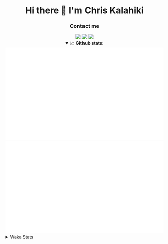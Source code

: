 <div align="center">
 <h1>Hi there 👋 I'm Chris Kalahiki</h1>
 <h3>Contact me</h3>
 <a href="mailto:chris.kalahiki@gmail.com"><img src="https://img.shields.io/badge/gmail-%23D14836.svg?&style=for-the-badge&logo=gmail&logoColor=white"/></a>
 <a href="https://twitter.com/ChrisKalahiki"><img src="https://img.shields.io/badge/twitter-%231DA1F2.svg?&style=for-the-badge&logo=twitter&logoColor=white"/></a>
 <a href="https://www.linkedin.com/in/ChrisKalahiki"><img src="https://img.shields.io/badge/linkedin-%230077B5.svg?&style=for-the-badge&logo=linkedin&logoColor=white"/></a>
<details open>
  <summary>📈 <b>Github stats:</b></summary>
  <img src="https://github.com/ChrisKalahiki/github-stats/blob/master/generated/overview.svg"/>
  <img src="https://github.com/ChrisKalahiki/github-stats/blob/master/generated/languages.svg"/>
</details>
</div>

<details>
  <summary>Waka Stats</summary>
<!--START_SECTION:waka-->
![Code Time](http://img.shields.io/badge/Code%20Time-0%20secs-blue)

**🐱 My GitHub Data** 

> 🏆 233 Contributions in the Year 2022
 > 
> 📦 6.2 MB Used in GitHub's Storage 
 > 
> 💼 Opted to Hire
 > 
> 📜 33 Public Repositories 
 > 
> 🔑 23 Private Repositories  
 > 
**I'm an Early 🐤** 

```text
🌞 Morning    77 commits     ████░░░░░░░░░░░░░░░░░░░░░   16.08% 
🌆 Daytime    191 commits    ██████████░░░░░░░░░░░░░░░   39.87% 
🌃 Evening    153 commits    ████████░░░░░░░░░░░░░░░░░   31.94% 
🌙 Night      58 commits     ███░░░░░░░░░░░░░░░░░░░░░░   12.11%

```
📅 **I'm Most Productive on Wednesday** 

```text
Monday       75 commits     ████░░░░░░░░░░░░░░░░░░░░░   15.66% 
Tuesday      44 commits     ██░░░░░░░░░░░░░░░░░░░░░░░   9.19% 
Wednesday    112 commits    █████░░░░░░░░░░░░░░░░░░░░   23.38% 
Thursday     81 commits     ████░░░░░░░░░░░░░░░░░░░░░   16.91% 
Friday       70 commits     ███░░░░░░░░░░░░░░░░░░░░░░   14.61% 
Saturday     25 commits     █░░░░░░░░░░░░░░░░░░░░░░░░   5.22% 
Sunday       72 commits     ███░░░░░░░░░░░░░░░░░░░░░░   15.03%

```


📊 **This Week I Spent My Time On** 

```text
⌚︎ Time Zone: America/New_York

💬 Programming Languages: 
Python                   39 mins             ██████████████████░░░░░░░   74.06% 
Markdown                 13 mins             ██████░░░░░░░░░░░░░░░░░░░   25.94%

🔥 Editors: 
VS Code                  53 mins             █████████████████████████   100.0%

🐱‍💻 Projects: 
dcgan-with-jax           23 mins             ███████████░░░░░░░░░░░░░░   44.87% 
DigiPathAI               14 mins             ███████░░░░░░░░░░░░░░░░░░   27.91% 
jax-playground           14 mins             ██████░░░░░░░░░░░░░░░░░░░   27.17% 
Haiku-Playground         0 secs              ░░░░░░░░░░░░░░░░░░░░░░░░░   0.04%

💻 Operating System: 
Linux                    53 mins             █████████████████████████   99.96% 
Windows                  0 secs              ░░░░░░░░░░░░░░░░░░░░░░░░░   0.04%

```

**I Mostly Code in Jupyter Notebook** 

```text
Jupyter Notebook         15 repos            ███████░░░░░░░░░░░░░░░░░░   27.78% 
Python                   14 repos            ██████░░░░░░░░░░░░░░░░░░░   25.93% 
C#                       10 repos            ████░░░░░░░░░░░░░░░░░░░░░   18.52% 
JavaScript               4 repos             █░░░░░░░░░░░░░░░░░░░░░░░░   7.41% 
HTML                     2 repos             █░░░░░░░░░░░░░░░░░░░░░░░░   3.7%

```


**Timeline**

![Chart not found](https://raw.githubusercontent.com/ChrisKalahiki/ChrisKalahiki/main/charts/bar_graph.png) 


 Last Updated on 13/07/2022 18:48:22 UTC
<!--END_SECTION:waka-->
</details>

